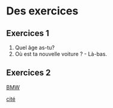 # Des exercices

## Exercices 1

1. Quel âge as-tu?
2. Où est ta nouvelle voiture ? - Là-bas.

## Exercices 2

[BMW](https://lada.by/)

[cité](https://www.citroen.by/)
